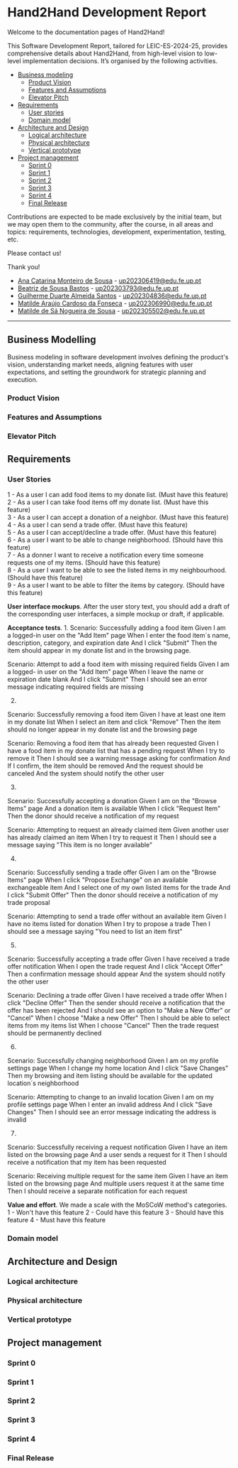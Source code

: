 # Hand2Hand Development Report

Welcome to the documentation pages of Hand2Hand!

This Software Development Report, tailored for LEIC-ES-2024-25, provides comprehensive details about Hand2Hand, from high-level vision to low-level implementation decisions. It’s organised by the following activities. 

* [Business modeling](#Business-Modelling) 
  * [Product Vision](#Product-Vision)
  * [Features and Assumptions](#Features-and-Assumptions)
  * [Elevator Pitch](#Elevator-pitch)
* [Requirements](#Requirements)
  * [User stories](#User-stories)
  * [Domain model](#Domain-model)
* [Architecture and Design](#Architecture-And-Design)
  * [Logical architecture](#Logical-Architecture)
  * [Physical architecture](#Physical-Architecture)
  * [Vertical prototype](#Vertical-Prototype)
* [Project management](#Project-Management)
  * [Sprint 0](#Sprint-0)
  * [Sprint 1](#Sprint-1)
  * [Sprint 2](#Sprint-2)
  * [Sprint 3](#Sprint-3)
  * [Sprint 4](#Sprint-4)
  * [Final Release](#Final-Release)

Contributions are expected to be made exclusively by the initial team, but we may open them to the community, after the course, in all areas and topics: requirements, technologies, development, experimentation, testing, etc.

Please contact us!

Thank you!

* [Ana Catarina Monteiro de Sousa](https://sigarra.up.pt/feup/pt/fest_geral.cursos_list?pv_num_unico=202306419)    - up202306419@edu.fe.up.pt
* [Beatriz de Sousa Bastos](https://sigarra.up.pt/feup/pt/fest_geral.cursos_list?pv_num_unico=202303793)           - up202303793@edu.fe.up.pt
* [Guilherme Duarte Almeida Santos](https://sigarra.up.pt/feup/pt/fest_geral.cursos_list?pv_num_unico=202304836)   - up202304836@edu.fe.up.pt
* [Matilde Araújo Cardoso da Fonseca](https://sigarra.up.pt/feup/pt/fest_geral.cursos_list?pv_num_unico=202306990) - up202306990@edu.fe.up.pt
* [Matilde de Sá Nogueira de Sousa](https://sigarra.up.pt/feup/pt/fest_geral.cursos_list?pv_num_unico=202305502)   - up202305502@edu.fe.up.pt

---
## Business Modelling

Business modeling in software development involves defining the product's vision, understanding market needs, aligning features with user expectations, and setting the groundwork for strategic planning and execution.

### Product Vision

<!-- 
Start by defining a clear and concise vision for your app, to help members of the team, contributors, and users into focusing their often disparate views into a concise, visual, and short textual form. 

The vision should provide a "high concept" of the product for marketers, developers, and managers.

A product vision describes the essential of the product and sets the direction to where a product is headed, and what the product will deliver in the future. 

**We favor a catchy and concise statement, ideally one sentence.**

We suggest you use the product vision template described in the following link:
* [How To Create A Convincing Product Vision To Guide Your Team, by uxstudioteam.com](https://uxstudioteam.com/ux-blog/product-vision/)

To learn more about how to write a good product vision, please see:
* [Vision, by scrumbook.org](http://scrumbook.org/value-stream/vision.html)
* [Product Management: Product Vision, by ProductPlan](https://www.productplan.com/glossary/product-vision/)
* [How to write a vision, by dummies.com](https://www.dummies.com/business/marketing/branding/how-to-write-vision-and-mission-statements-for-your-brand/)
* [20 Inspiring Vision Statement Examples (2019 Updated), by lifehack.org](https://www.lifehack.org/articles/work/20-sample-vision-statement-for-the-new-startup.html)
-->


### Features and Assumptions
<!-- 
Indicate an  initial/tentative list of high-level features - high-level capabilities or desired services of the system that are necessary to deliver benefits to the users.
 - Feature XPTO - a few words to briefly describe the feature
 - Feature ABCD - ...
...

Optionally, indicate an initial/tentative list of assumptions that you are doing about the app and dependencies of the app to other systems.
-->

### Elevator Pitch
<!-- 
Draft a small text to help you quickly introduce and describe your product in a short time (lift travel time ~90 seconds) and a few words (~800 characters), a technique usually known as elevator pitch.

Take a look at the following links to learn some techniques:
* [Crafting an Elevator Pitch](https://www.mindtools.com/pages/article/elevator-pitch.htm)
* [The Best Elevator Pitch Examples, Templates, and Tactics - A Guide to Writing an Unforgettable Elevator Speech, by strategypeak.com](https://strategypeak.com/elevator-pitch-examples/)
* [Top 7 Killer Elevator Pitch Examples, by toggl.com](https://blog.toggl.com/elevator-pitch-examples/)
-->

## Requirements

### User Stories

1 - As a user I can add food items to my donate list. (Must have this feature)<br/>
2 - As a user I can take food items off my donate list. (Must have this feature)<br/>
3 - As a user I can accept a donation of a neighbor. (Must have this feature)<br/>
4 - As a user I can send a trade offer. (Must have this feature)<br/>
5 - As a user I can accept/decline a trade offer. (Must have this feature)<br/>
6 - As a user I want to be able to change neighborhood. (Should have this feature)<br/>
7 - As a donner I want to receive a notification every time someone requests one of my items. (Should have this feature)<br/>
8 - As a user I want to be able to see the listed items in my neighbourhood. (Should have this feature)<br/>
9 - As a user I want to be able to filter the items by category. (Should have this feature)<br/>

**User interface mockups**.
After the user story text, you should add a draft of the corresponding user interfaces, a simple mockup or draft, if applicable.

**Acceptance tests**.
1.
Scenario: Successfully adding a food item 
Given I am a logged-in user on the "Add Item" page
When I enter the food item´s name, description, category, and expiration date
And I click "Submit"
Then the item should appear in my donate list and in the browsing page.

Scenario: Attempt to add a food item with missing required fields
Given I am a logged- in user on the "Add Item" page
When I leave the name or expiration date blank
And I click "Submit"
Then I should see an error message indicating required fields are missing

2.
Scenario: Successfully removing a food item
Given I have at least one item in my donate list
When I select an item and click "Remove"
Then the item should no longer appear in my donate list and the browsing page

Scenario: Removing a food item that has already been requested
Given I have a food item in my donate list that has a pending request
When I try to remove it
Then I should see a warning message asking for confirmation
And If I confirm, the item should be removed 
And the request should be canceled
And the system should notify the other user

3.
Scenario: Successfully accepting a donation
Given I am on the "Browse Items" page
And a donation item is available
When I click "Request Item"
Then the donor should receive a notification of my request

Scenario: Attempting to request an already claimed item
Given another user has already claimed an item
When I try to request it
Then I should see a message saying "This item is no longer available"

4.
Scenario: Successfully sending a trade offer
Given I am on the "Browse Items" page
When I click "Propose Exchange" on an available exchangeable item
And I select one of my own listed items for the trade
And I click "Submit Offer"
Then the donor should receive a notification of my trade proposal

Scenario: Attempting to send a trade offer without an available item
Given I have no items listed for donation
When I try to propose a trade
Then I should see a message saying "You need to list an item first"

5.
Scenario: Successfully accepting a trade offer
Given I have received a trade offer notification
When I open the trade request
And I click "Accept Offer"
Then a confirmation message should appear
And the system should notify the other user

Scenario: Declining a trade offer
Given I have received a trade offer
When I click "Decline Offer"
Then the sender should receive a notification that the offer has been rejected
And I should see an option to "Make a New Offer" or "Cancel"
When I choose "Make a new Offer"
Then I should be able to select items from my items list
When I choose "Cancel"
Then the trade request should be permanently declined

6.
Scenario: Successfully changing neighborhood
Given I am on my profile settings page
When I change my home location
And I click "Save Changes"
Then my browsing and item listing should be available for the updated location´s neighborhood

Scenario: Attempting to change to an invalid location
Given I am on my profile settings page
When I enter an invalid address
And I click "Save Changes"
Then I should see an error message indicating the address is invalid

7.
Scenario: Successfully receiving a request notification
Given I have an item listed on the browsing page
And a user sends a request for it
Then I should receive a notification that my item has been requested

Scenario: Receiving multiple request for the same item
Given I have an item listed on the browsing page
And multiple users request it at the same time
Then I should receive a separate notification for each request



**Value and effort**.
We made a scale with the MoSCoW method's categories. 
1 - Won't have this feature
2 - Could have this feature
3 - Should have this feature
4 - Must have this feature

### Domain model

<!-- 
To better understand the context of the software system, it is useful to have a simple UML class diagram with all and only the key concepts (names, attributes) and relationships involved of the problem domain addressed by your app. 
Also provide a short textual description of each concept (domain class). 

Example:
 <p align="center" justify="center">
  <img src="https://github.com/FEUP-LEIC-ES-2022-23/templates/blob/main/images/DomainModel.png"/>
</p>
-->


## Architecture and Design
<!--
The architecture of a software system encompasses the set of key decisions about its organization. 

A well written architecture document is brief and reduces the amount of time it takes new programmers to a project to understand the code to feel able to make modifications and enhancements.

To document the architecture requires describing the decomposition of the system in their parts (high-level components) and the key behaviors and collaborations between them. 

In this section you should start by briefly describing the components of the project and their interrelations. You should describe how you solved typical problems you may have encountered, pointing to well-known architectural and design patterns, if applicable.
-->


### Logical architecture
<!--
The purpose of this subsection is to document the high-level logical structure of the code (Logical View), using a UML diagram with logical packages, without the worry of allocating to components, processes or machines.

It can be beneficial to present the system in a horizontal decomposition, defining layers and implementation concepts, such as the user interface, business logic and concepts.

Example of _UML package diagram_ showing a _logical view_ of the Eletronic Ticketing System (to be accompanied by a short description of each package):

![LogicalView](https://user-images.githubusercontent.com/9655877/160585416-b1278ad7-18d7-463c-b8c6-afa4f7ac7639.png)
-->


### Physical architecture
<!--
The goal of this subsection is to document the high-level physical structure of the software system (machines, connections, software components installed, and their dependencies) using UML deployment diagrams (Deployment View) or component diagrams (Implementation View), separate or integrated, showing the physical structure of the system.

It should describe also the technologies considered and justify the selections made. Examples of technologies relevant for ESOF are, for example, frameworks for mobile applications (such as Flutter).

Example of _UML deployment diagram_ showing a _deployment view_ of the Eletronic Ticketing System (please notice that, instead of software components, one should represent their physical/executable manifestations for deployment, called artifacts in UML; the diagram should be accompanied by a short description of each node and artifact):

![DeploymentView](https://user-images.githubusercontent.com/9655877/160592491-20e85af9-0758-4e1e-a704-0db1be3ee65d.png)
-->


### Vertical prototype
<!--
To help on validating all the architectural, design and technological decisions made, we usually implement a vertical prototype, a thin vertical slice of the system integrating as much technologies we can.

In this subsection please describe which feature, or part of it, you have implemented, and how, together with a snapshot of the user interface, if applicable.

At this phase, instead of a complete user story, you can simply implement a small part of a feature that demonstrates thay you can use the technology, for example, show a screen with the app credits (name and authors).
-->

## Project management
<!--
Software project management is the art and science of planning and leading software projects, in which software projects are planned, implemented, monitored and controlled.

In the context of ESOF, we recommend each team to adopt a set of project management practices and tools capable of registering tasks, assigning tasks to team members, adding estimations to tasks, monitor tasks progress, and therefore being able to track their projects.

Common practices of managing agile software development with Scrum are: backlog management, release management, estimation, Sprint planning, Sprint development, acceptance tests, and Sprint retrospectives.

You can find below information and references related with the project management: 

* Backlog management: Product backlog and Sprint backlog in a [Github Projects board](https://github.com/orgs/FEUP-LEIC-ES-2023-24/projects/64);
* Release management: [v0](#), v1, v2, v3, ...;
* Sprint planning and retrospectives: 
  * plans: screenshots of Github Projects board at begin and end of each Sprint;
  * retrospectives: meeting notes in a document in the repository, addressing the following questions:
    * Did well: things we did well and should continue;
    * Do differently: things we should do differently and how;
    * Puzzles: things we don’t know yet if they are right or wrong… 
    * list of a few improvements to implement next Sprint;

-->

### Sprint 0

### Sprint 1

### Sprint 2

### Sprint 3

### Sprint 4

### Final Release


